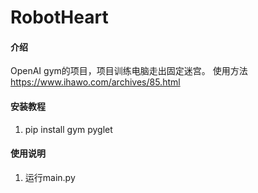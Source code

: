 # RobotHeart

#### 介绍
OpenAI gym的项目，项目训练电脑走出固定迷宫。
使用方法 https://www.ihawo.com/archives/85.html 



#### 安装教程

1.  pip install gym pyglet


#### 使用说明

1.  运行main.py

